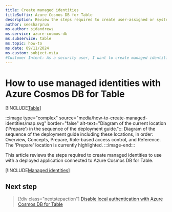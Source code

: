 ```yaml
---
title: Create managed identities
titleSuffix: Azure Cosmos DB for Table
description: Review the steps required to create user-assigned or system-assigned managed identities for use with Azure Cosmos DB for Table.
author: seesharprun
ms.author: sidandrews
ms.service: azure-cosmos-db
ms.subservice: table
ms.topic: how-to
ms.date: 09/11/2024
ms.custom: subject-msia
#Customer Intent: As a security user, I want to create managed identities for use with Azure Cosmos DB for Table, so that my developer team can write portable authentication code for their client.
---
```


# How to use managed identities with Azure Cosmos DB for Table

[!INCLUDE[Table](../../includes/appliesto-table.md)]

:::image type="complex" source="media/how-to-create-managed-identities/map.svg" border="false" alt-text="Diagram of the current location ('Prepare') in the sequence of the deployment guide.":::
Diagram of the sequence of the deployment guide including these locations, in order: Overview, Concepts, Prepare, Role-based access control, and Reference. The 'Prepare' location is currently highlighted.
:::image-end:::

This article reviews the steps required to create managed identities to use with a deployed application connected to Azure Cosmos DB for Table.

[!INCLUDE[Managed identities](../../includes/managed-identities.md)]

## Next step

> [!div class="nextstepaction"]
> [Disable local authentication with Azure Cosmos DB for Table](how-to-disable-local-auth.md)
